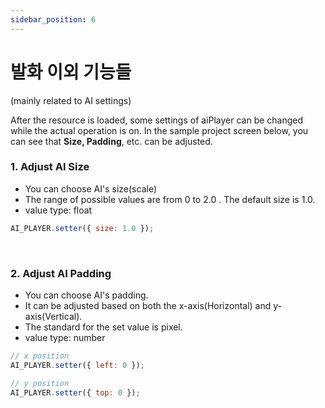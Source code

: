 ```yaml
---
sidebar_position: 6
---
```


# 발화 이외 기능들
(mainly related to AI settings)

After the resource is loaded, some settings of aiPlayer can be changed while the actual operation is on. In the sample project screen below, you can see that **Size, Padding**, etc. can be adjusted.

### 1. Adjust AI Size

- You can choose AI's size(scale)
- The range of possible values are from 0 to 2.0 . The default size is 1.0.
- value type: float

```javascript
AI_PLAYER.setter({ size: 1.0 });
```

<br/>

### 2. Adjust AI Padding

- You can choose AI's padding.
- It can be adjusted based on both the x-axis(Horizontal) and y-axis(Vertical).
- The standard for the set value is pixel.
- value type: number

```javascript
// x position
AI_PLAYER.setter({ left: 0 });

// y position
AI_PLAYER.setter({ top: 0 });
```
